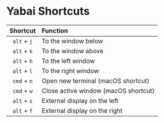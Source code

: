 # Yabai Shortcuts

| Shortcut    | Function                             |
|:-----------:|:-------------------------------------|
| `alt` + `j` | To the window below                  |
| `alt` + `k` | To the window above                  |
| `alt` + `h` | To the left window                   |
| `alt` + `l` | To the right window                  |
| `cmd` + `n` | Open new terminal (macOS shortcut)   |
| `cmd` + `w` | Close active window (macOS shortcut) |
| `alt` + `s` | External display on the left         |
| `alt` + `f` | External display on the right        |
